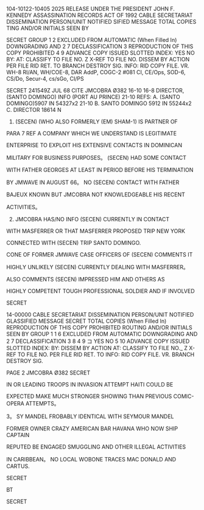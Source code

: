 104-10122-10405 2025 RELEASE UNDER THE PRESIDENT JOHN F. KENNEDY ASSASSINATION RECORDS ACT OF 1992
CABLE SECRETARIAT DISSEMINATION
PERSON/UNIT NOTIFIED
SIFIED MESSAGE
TOTAL COPIES
TING AND/OR INITIALS SEEN BY

SECRET
GROUP
1
2
EXCLUDED FROM AUTOMATIC
(When Filled In)
DOWNGRADING AND
2
7
DECLASSIFICATION
3
REPRODUCTION OF THIS COPY PROHIBITED
4
9
ADVANCE COPY
ISSUED
SLOTTED
INDEX:
YES
NO
BY:
AT:
CLASSIFY TO FILE NO.
Z
X-REF TO FILE NO.
DISSEM BY
ACTION
PER
FILE RID
RET. TO
BRANCH
DESTROY SIG.
INFO:
RID COPY
FILE. VR.
WH-8 RI/AN, WH/COE-8, DAR AddP, COGC-2
#081 CI, CE/Ops, SOD-6, CS/Do, Secur-4, cs/sGo, CI/PS

SECRET 241549Z JUL 68 CITE JMCOBRA Ø382
16-10
16-8
DIRECTOR, (SANTO DOMINGO) INFO (PORT AU PRINCE)
21-10
REFS: A. (SANTO DOMINGO)5907 IN 54327x2
21-10
B. SANTO DOMINGO 5912 IN 55244x2
C. DIRECTOR 18614 N

1. (SECEN) (WHO ALSO FORMERLY (EM) SHAM-1) IS PARTNER OF

PARA 7 REF A COMPANY WHICH WE UNDERSTAND IS LEGITIMATE

ENTERPRISE TO EXPLOIT HIS EXTENSIVE CONTACTS IN DOMINICAN

MILITARY FOR BUSINESS PURPOSES。 (SECEN) HAD SOME CONTACT

WITH FATHER GEORGES AT LEAST IN PERIOD BEFORE HIS TERMINATION

BY JMWAVE IN AUGUST 66。 NO (SECEN) CONTACT WITH FATHER

BAJEUX KNOWN BUT JMCOBRA NOT KNOWLEDGEABLE HIS RECENT

ACTIVITIES。

2. JMCOBRA HAS/NO INFO (SECEN) CURRENTLY IN CONTACT

WITH MASFERRER OR THAT MASFERRER PROPOSED TRIP NEW YORK

CONNECTED WITH (SECEN) TRIP SANTO DOMINGO.

CONE OF FORMER JMWAVE CASE OFFICERS OF (SECEN) COMMENTS IT

HIGHLY UNLIKELY (SECEN) CURRENTLY DEALING WITH MASFERRER。

ALSO COMMENTS (SECEN) IMPRESSED HIM AND OTHERS AS

HIGHLY COMPETENT TOUGH PROFESSIONAL SOLDIER AND IF INVOLVED

SECRET

14-00000
CABLE SECRETARIAT DISSEMINATION
PERSON/UNIT NOTIFIED
GLASSIFIED MESSAGE
SECRET
TOTAL COPIES
(When Filled In)
REPRODUCTION OF THIS COPY PROHIBITED
ROUTING AND/OR INITIALS SEEN BY
GROUP 1
1
6
EXCLUDED FROM AUTOMATIC
DOWNGRADING AND
2
7
DECLASSIFICATION
3
8
4
9
コ
YES
NO
5
10
ADVANCE COPY
ISSUED
SLOTTED
INDEX:
BY:
DISSEM BY
ACTION
AT:
CLASSIFY TO FILE NO._
Z
X-REF TO FILE NO.
PER
FILE RID
RET. TO
INFO:
RID COPY
FILE. VR.
BRANCH
DESTROY
SIG.

PAGE 2 JMCOBRA Ø382 SECRET

IN OR LEADING TROOPS IN INVASION ATTEMPT HAITI COULD BE

EXPECTED MAKE MUCH STRONGER SHOWING THAN PREVIOUS COMIC-OPERA
ATTEMPTS。

3。 SY MANDEL FROBABLY IDENTICAL WITH SEYMOUR MANDEL

FORMER OWNER CRAZY AMERICAN BAR HAVANA WHO NOW SHIP CAPTAIN

REPUTED BE ENGAGED SMUGGLING AND OTHER ILLEGAL ACTIVITIES

IN CARIBBEAN。 NO LOCAL WOBONE TRACES MAC DONALD AND CARTUS.

SECRET

BT

SECRET

